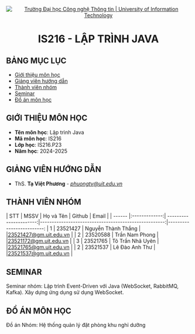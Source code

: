 <p align="center">
  <a href="https://www.uit.edu.vn/" title="Trường Đại học Công nghệ Thông tin" style="border: 5;">
    <img src="https://i.imgur.com/WmMnSRt.png" alt="Trường Đại học Công nghệ Thông tin | University of Information Technology">
  </a>
</p>

<!-- Title -->
<h1 align="center"><b>IS216 - LẬP TRÌNH JAVA</b></h1>



## BẢNG MỤC LỤC
* [ Giới thiệu môn học](#gioithieumonhoc)
* [ Giảng viên hướng dẫn](#giangvien)
* [ Thành viên nhóm](#thanhvien)
* [ Seminar](#seminar)
* [ Đồ án môn học](#doan)


## GIỚI THIỆU MÔN HỌC
<a name="gioithieumonhoc"></a>
* **Tên môn học**: Lập trình Java
* **Mã môn học**: IS216
* **Lớp học**: IS216.P23
* **Năm học**: 2024-2025


## GIẢNG VIÊN HƯỚNG DẪN
<a name="giangvien"></a>
* ThS. **Tạ Việt Phương** - *phuongtv@uit.edu.vn*


## THÀNH VIÊN NHÓM
<a name="thanhvien"></a>
| STT    | MSSV          | Họ và Tên              | Github                                               | Email                   |
| ------ |:-------------:| ----------------------:|-----------------------------------------------------:|-------------------------:
| 1      | 23521427      | Nguyễn Thành Thắng     |                                                      |23521427@gm.uit.edu.vn   |
| 2      | 23520588      | Trần Nam Phong         |                                                      |23521172@gm.uit.edu.vn   |
| 3      | 23521765      | Tô Trần Nhã Uyên       |                                                      |23521765@gm.uit.edu.vn   |
| 2      | 23521537      | Lê Đào Anh Thư         |                                                      |23521537@gm.uit.edu.vn   |

## SEMINAR
<a name="seminar"></a>
Seminar nhóm: Lập trình Event-Driven với Java (WebSocket, RabbitMQ, Kafka). Xây dựng ứng dụng sử dụng WebSocket.

## ĐỒ ÁN MÔN HỌC
<a name="doan"></a>
Đồ án Nhóm: Hệ thống quản lý đặt phòng khu nghỉ dưỡng
